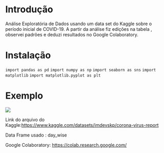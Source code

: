 # Introdução


 Análise Exploratória de Dados usando um data set do Kaggle sobre o período inicial de COVID-19. A partir da análise fiz edições na tabela , observei padrões e deduzi resultados no Google Colaboratory.
 
 # Instalação
 
```import pandas as pd```
```import numpy as np```
```import seaborn as sns```
```import matplotlib```
```import matplotlib.pyplot as plt```
 
# Exemplo
 ![](https://static.dw.com/image/59131461_605.jpg)

Link do arquivo do Kaggle:https://www.kaggle.com/datasets/imdevskp/corona-virus-report

Data Frame usado : day_wise
 
Google Colaboratory: https://colab.research.google.com/
